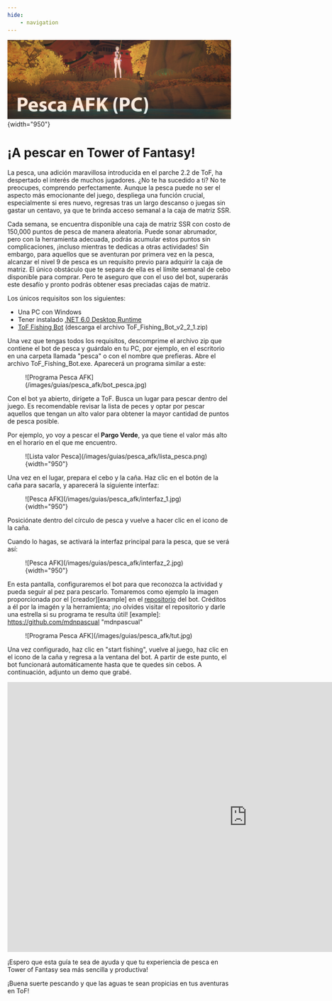 ```yaml
---
hide:
    - navigation
---
```


![Pesca AFK](/images/guias/pesca_afk/banner.png){width="950"}

# **¡A pescar en Tower of Fantasy!**

La pesca, una adición maravillosa introducida en el parche 2.2 de ToF, ha despertado el interés de muchos jugadores. ¿No te ha sucedido a ti? No te preocupes, comprendo perfectamente. Aunque la pesca puede no ser el aspecto más emocionante del juego, despliega una función crucial, especialmente si eres nuevo, regresas tras un largo descanso o juegas sin gastar un centavo, ya que te brinda acceso semanal a la caja de matriz SSR.

Cada semana, se encuentra disponible una caja de matriz SSR con costo de 150,000 puntos de pesca de manera aleatoria. Puede sonar abrumador, pero con la herramienta adecuada, podrás acumular estos puntos sin complicaciones, ¡incluso mientras te dedicas a otras actividades! Sin embargo, para aquellos que se aventuran por primera vez en la pesca, alcanzar el nivel 9 de pesca es un requisito previo para adquirir la caja de matriz. El único obstáculo que te separa de ella es el límite semanal de cebo disponible para comprar. Pero te aseguro que con el uso del bot, superarás este desafío y pronto podrás obtener esas preciadas cajas de matriz.

Los únicos requisitos son los siguientes:

- Una PC con Windows
- Tener instalado [.NET 6.0 Desktop Runtime](https://dotnet.microsoft.com/en-us/download/dotnet/6.0)
- [ToF Fishing Bot](https://github.com/mdnpascual/ToF-Fishing-Bot/releases/tag/2.2.1) (descarga el archivo ToF_Fishing_Bot_v2_2_1.zip)

Una vez que tengas todos los requisitos, descomprime el archivo zip que contiene el bot de pesca y guárdalo en tu PC, por ejemplo, en el escritorio en una carpeta llamada "pesca" o con el nombre que prefieras. Abre el archivo ToF_Fishing_Bot.exe. Aparecerá un programa similar a este:

<figure markdown>
![Programa Pesca AFK](/images/guias/pesca_afk/bot_pesca.jpg)
</figure>

Con el bot ya abierto, dirígete a ToF. Busca un lugar para pescar dentro del juego. Es recomendable revisar la lista de peces y optar por pescar aquellos que tengan un alto valor para obtener la mayor cantidad de puntos de pesca posible.

Por ejemplo, yo voy a pescar el **Pargo Verde**, ya que tiene el valor más alto en el horario en el que me encuentro.

<figure markdown>
![Lista valor Pesca](/images/guias/pesca_afk/lista_pesca.png){width="950"}
</figure>

Una vez en el lugar, prepara el cebo y la caña. Haz clic en el botón de la caña para sacarla, y aparecerá la siguiente interfaz:

<figure markdown>
![Pesca AFK](/images/guias/pesca_afk/interfaz_1.jpg){width="950"}
</figure>

Posiciónate dentro del círculo de pesca y vuelve a hacer clic en el icono de la caña.

Cuando lo hagas, se activará la interfaz principal para la pesca, que se verá así:

<figure markdown>
![Pesca AFK](/images/guias/pesca_afk/interfaz_2.jpg){width="950"}
</figure>

En esta pantalla, configuraremos el bot para que reconozca la actividad y pueda seguir al pez para pescarlo. Tomaremos como ejemplo la imagen proporcionada por el [creador][example] en el [repositorio](https://github.com/mdnpascual/ToF-Fishing-Bot) del bot. Créditos a él por la imagén y la herramienta; ¡no olvides visitar el repositorio y darle una estrella si su programa te resulta útil!
[example]: https://github.com/mdnpascual "mdnpascual"

<figure markdown>
![Programa Pesca AFK](/images/guias/pesca_afk/tut.jpg)
</figure>

Una vez configurado, haz clic en "start fishing", vuelve al juego, haz clic en el icono de la caña y regresa a la ventana del bot. A partir de este punto, el bot funcionará automáticamente hasta que te quedes sin cebos. A continuación, adjunto un demo que grabé.

<iframe style="display: block; margin: auto" width="1080" height="608" src="https://www.youtube.com/embed/nay28jTiK70?si=tiWe2XuetfikTYvz" title="YouTube video player" frameborder="0" allow="accelerometer; autoplay; clipboard-write; encrypted-media; gyroscope; picture-in-picture; web-share" allowfullscreen></iframe>

¡Espero que esta guía te sea de ayuda y que tu experiencia de pesca en Tower of Fantasy sea más sencilla y productiva!

¡Buena suerte pescando y que las aguas te sean propicias en tus aventuras en ToF!
